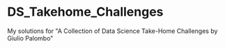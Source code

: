 # DS_Takehome_Challenges
My solutions for "A Collection of Data Science Take-Home Challenges by Giulio Palombo"
